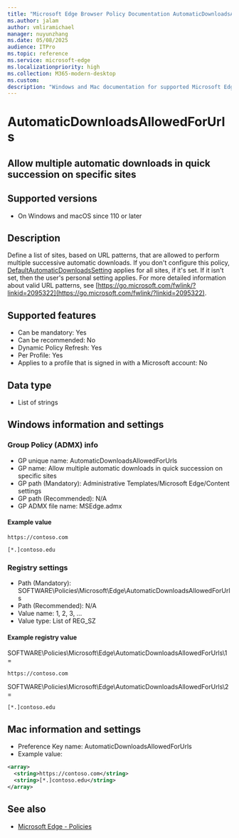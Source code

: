 ```yaml
---
title: "Microsoft Edge Browser Policy Documentation AutomaticDownloadsAllowedForUrls"
ms.author: jalam
author: vmliramichael
manager: nuyunzhang
ms.date: 05/08/2025
audience: ITPro
ms.topic: reference
ms.service: microsoft-edge
ms.localizationpriority: high
ms.collection: M365-modern-desktop
ms.custom:
description: "Windows and Mac documentation for supported Microsoft Edge Browser policy: Allow multiple automatic downloads in quick succession on specific sites"
---
```


<!--THIS FILE IS AUTOMATICALLY GENERATED. MANUAL CHANGES WILL BE OVERWRITTEN.-->
<!--Please contact the Microsoft Edge Manageability team with any questions.-->

# AutomaticDownloadsAllowedForUrls

## Allow multiple automatic downloads in quick succession on specific sites


## Supported versions

- On Windows and macOS since 110 or later

## Description

Define a list of sites, based on URL patterns, that are allowed to perform multiple successive automatic downloads.
If you don't configure this policy, [DefaultAutomaticDownloadsSetting](DefaultAutomaticDownloadsSetting.md) applies for all sites, if it's set. If it isn't set, then the user's personal setting applies.
For more detailed information about valid URL patterns, see [https://go.microsoft.com/fwlink/?linkid=2095322](https://go.microsoft.com/fwlink/?linkid=2095322).

## Supported features

- Can be mandatory: Yes
- Can be recommended: No
- Dynamic Policy Refresh: Yes
- Per Profile: Yes
- Applies to a profile that is signed in with a Microsoft account: No

## Data type

- List of strings

## Windows information and settings

### Group Policy (ADMX) info

- GP unique name: AutomaticDownloadsAllowedForUrls
- GP name: Allow multiple automatic downloads in quick succession on specific sites
- GP path (Mandatory): Administrative Templates/Microsoft Edge/Content settings
- GP path (Recommended): N/A
- GP ADMX file name: MSEdge.admx

#### Example value

```
https://contoso.com
```

```
[*.]contoso.edu
```

### Registry settings

- Path (Mandatory): SOFTWARE\Policies\Microsoft\Edge\AutomaticDownloadsAllowedForUrls
- Path (Recommended): N/A
- Value name: 1, 2, 3, ...
- Value type: List of REG_SZ

#### Example registry value

SOFTWARE\Policies\Microsoft\Edge\AutomaticDownloadsAllowedForUrls\1 =
```
https://contoso.com
```

SOFTWARE\Policies\Microsoft\Edge\AutomaticDownloadsAllowedForUrls\2 =
```
[*.]contoso.edu
```




## Mac information and settings

- Preference Key name: AutomaticDownloadsAllowedForUrls
- Example value:

```xml
<array>
  <string>https://contoso.com</string>
  <string>[*.]contoso.edu</string>
</array>
```

## See also
- [Microsoft Edge - Policies](../microsoft-edge-policies.md)
